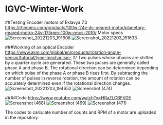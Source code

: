 # IGVC-Winter-Work

##Testing Encoder motors of Eklavya 7.0
https://rhinomc.com/products/100w-24v-dc-geared-motor/planetary-geared-motro-24v-175rpm-100w-rmcs-2010/
Motor specs
![Screenshot_20221203_191608](https://user-images.githubusercontent.com/106007058/205484582-2a4d6526-4c55-4a38-8b51-59ea25b1ae2f.png)
![Screenshot_20221203_191633](https://user-images.githubusercontent.com/106007058/205484591-5317ac5a-f5f4-4f26-8bd8-70e82840ccbf.png)

###Working of an optical Encoder
https://www.akm.com/global/en/products/rotation-angle-sensor/tutorial/type-mechanism-
2/
Two pulses whose phases are shifted by a quarter cycle are generated. These two pulses are generally called phase A and phase B. The rotational direction can be determined depending on which pulse of the phase A or phase B rises first. By subtracting the number of pulses in reverse rotation, the amount of rotation can be accurately determined even if the rotational direction changes.
![Screenshot_20221203_194652](https://user-images.githubusercontent.com/106007058/205484658-cc4d6553-4217-47d9-b1be-998600061c36.png)
![Screenshot (474)](https://user-images.githubusercontent.com/106007058/205484785-11c0731f-86f6-4a1a-b220-ee3f278b8f1c.png)

####Code
https://www.youtube.com/watch?v=HRaZLCBFVDE
![Screenshot (468)](https://user-images.githubusercontent.com/106007058/205484760-764a4a20-3742-4fa9-900d-7b5874796da8.png)
![Screenshot (469)](https://user-images.githubusercontent.com/106007058/205484764-9ef31b3f-baaf-46e3-bc34-21edfa785f65.png)
![Screenshot (471)](https://user-images.githubusercontent.com/106007058/205484768-db5d3eed-c711-4704-8e8e-7118f5bd4bc5.png)

The codes to calculate number of counts and RPM of a motor are uploaded in the repository.






